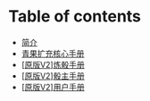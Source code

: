 # Table of contents

* [简介](README.md)
* [青果扩充核心手册](OlivaDice.md)
* [[原版V2]炼骰手册](CookBook.md)
* [[原版V2]骰主手册](Master_Manual.md)
* [[原版V2]用户手册](User_Manual.md)
